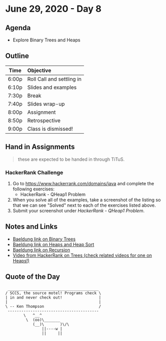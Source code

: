 # June 29, 2020 - Day 8

## Agenda

- Explore Binary Trees and Heaps

## Outline

| Time   | Objective                        |
| -------|:---------------------------------|
| 6:00p  | Roll Call and settling in        |
| 6:10p  | Slides and examples              |
| 7:30p  | Break                            |
| 7:40p  | Slides wrap-up                   |
| 8:00p  | Assignment                       |
| 8:50p  | Retrospective                    |
| 9:00p  | Class is dismissed!              |


<!-- ## Lab -->


## Hand in Assignments
>these are expected to be handed in through TiTuS.

### HackerRank Challenge

1. Go to https://www.hackerrank.com/domains/java and complete the following exercises:
    - HackerRank - QHeap1 Problem
2. When you solve all of the examples, take a screenshot of the listing so that we can see "Solved" next to each of the exercises listed above.
3. Submit your screenshot under *HackerRank - QHeap1 Problem*.

## Notes and Links

- [Baeldung link on Binary Trees](https://www.baeldung.com/java-binary-tree)
- [Baeldung link on Heaps and Heap Sort](https://www.baeldung.com/java-heap-sort)
- [Baeldung link on Recursion](https://www.baeldung.com/java-recursion)
- [Video from HackerRank on Trees (check related videos for one on Heaps!)](https://www.youtube.com/watch?v=oSWTXtMglKE)


## Quote of the Day

```
 ________________________________________
/ SCCS, the source motel! Programs check \
| in and never check out!                |
|                                        |
\ -- Ken Thompson                        /
 ----------------------------------------
        \   ^__^
         \  (oo)\_______
            (__)\       )\/\
                ||----w |
                ||     ||

```
